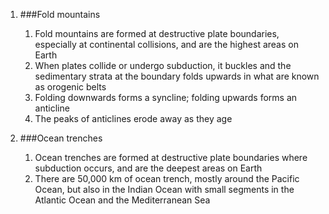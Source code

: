 1. ###Fold mountains

    1. Fold mountains are formed at destructive plate boundaries, especially at continental collisions, and are the highest areas on Earth
    2. When plates collide or undergo subduction, it buckles and the sedimentary strata at the boundary folds upwards in what are known as orogenic belts
    3. Folding downwards forms a syncline; folding upwards forms an anticline
    4. The peaks of anticlines erode away as they age
2. ###Ocean trenches

    1. Ocean trenches are formed at destructive plate boundaries where subduction occurs, and are the deepest areas on Earth
    2. There are 50,000 km of ocean trench, mostly around the Pacific Ocean, but also in the Indian Ocean with small segments in the Atlantic Ocean and the Mediterranean Sea
